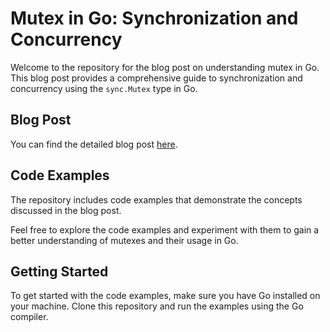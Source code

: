 # Mutex in Go: Synchronization and Concurrency

Welcome to the repository for the blog post on understanding mutex in Go. This blog post provides a comprehensive guide to synchronization and concurrency using the `sync.Mutex` type in Go.

## Blog Post

You can find the detailed blog post [here](https://kamnagarg-10157.medium.com/understanding-mutex-in-go-5f41199085b9).

## Code Examples

The repository includes code examples that demonstrate the concepts discussed in the blog post.

Feel free to explore the code examples and experiment with them to gain a better understanding of mutexes and their usage in Go.

## Getting Started

To get started with the code examples, make sure you have Go installed on your machine. Clone this repository and run the examples using the Go compiler. 


